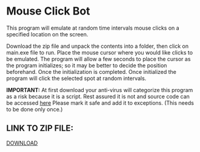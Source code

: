 # __Mouse Click Bot__

This program will emulate at random time intervals mouse clicks on a specified location on the screen. 

Download the zip file and unpack the contents into a folder, then click on main.exe file to run. Place the mouse cursor where you would like clicks to be emulated. The program will allow a few seconds to place the cursor as the program initializes; so it may be better to decide the position beforehand. Once the initialization is completed. Once initialized the program will click the selected spot at random intervals. 

**IMPORTANT:** At first download your anti-virus will categorize this program as a risk because it is a script. Rest assured it is not and source code can be accessed [here](https://github.com/Imranazeb/MouseClickBot/blob/master/main.py) Please mark it safe and add it to exceptions. (This needs to be done only once.)


## LINK TO ZIP FILE:

[DOWNLOAD](https://github.com/Imranazeb/MouseClickBot/files/10366875/main.zip)

